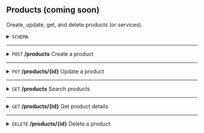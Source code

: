 Products (coming soon)
-----------
Create, update, get, and delete products (or services). 

<details>
  <summary><code>SCHEMA</code></summary>
  <br>
  
  Key | Description | Required | Type | Default | Valid Values 
  --- | --- | --- | --- | --- | ---
  <code>id</code> | The product id. | - | Integer | - | -
  <code>name</code> | The product name. | Yes | String (Max length 100) | - | -
  <code>description</code> | The description of the product. | No | Text | - | -
  <code>code</code> | The code or id of your product. If one is not provided, it will be created for you. | No | String (Max length 100) | - | - 
  <code>list_price</code> | The list price of your product or service. Supports 2 decimals (e.g. 10.00). | No | Float | - | _
  <code>visibility</code> | Determine which users in your account can use this product. | No | String or Array | <code>all_users</code> | <ul><li><code>all_users</code></li><li><code>cur_user</code></li><li>Array of team_ids</li></ul>
  <code>parent_ref</code> | An id of the product category that is the parent of this product. | No | Integer | - | -
  <code>product_type</code> | Type of product offered. | No | String | <code>Service</code> | <ul><li><code>Service</code></li><li><code>Digital</code></li><li><code>Inventory</code></li><li><code>Donation</code></li><li><code>Category</code></li></ul>
  <code>taxable</code> | Is the product taxable? | No | Boolean | <code>false</code> | <ul><li><code>true</code></li><li><code>false</code></li></ul>
  <code>tax_rate</code> | The tax rate. Supports up to one decimal point of a percentage (e.g. 9.1%) | Yes if <code>taxable</code> is <code>true</code> | Float | - | -
  <code>image_url</code> | A url to an image of the product or service. Used on Sign Up Forms. Square is best. | No | String (Max length 100) | - | -
  
  
  <br>
</details>
<hr>
<details>
  <summary><code>POST</code> <b>/products</b> Create a product</summary>
  <br>
  Sample body when creating a product

  ```json
  {
      "name" : "My Product",
      "description" : "This is the best product ever.",
      "code" : "ABC123",
      "parent_ref" : 0,
      "list_price" : 10.00,
      "product_type" : "Service",
      "taxable" : true,
      "tax_rate" : 9.1,
      "image_url" : "https://linktomysquareimage.com/123"
  }
  ```
  To create a product category via the API, submit the following POST body
  
  ```json
  {
      "name" : "My First Category",
      "product_type" : "Category"
  }
  ```
  A successful response will be a status 200 and return the same data as Get Product Details.
  
  ```json
  {
      "id" : 123
      "name" : "My Product",
      "description" : "This is the best product ever.",
      "code" : "ABC123",
      "parent_ref" : 0,
      "list_price" : 10.00,
      "product_type" : "Service",
      "taxable" : true,
      "tax_rate" : 9.1,
      "image_url" : "https://linktomysquareimage.com/123"
  }
  ```
  <br>
</details>
<hr>
<details>
  <summary><code>PUT</code> <b>/products/{id}</b> Update a product</summary>
  <br>
  Update any parameter of a product. All submitted fields will overwrite existing values. 

  ```json
  {
      "name" : "My Product Updated",
      "description" : "This is still the best product ever.",
      "code" : "ABC1234",
      "parent_ref" : 323,
      "list_price" : 11.99,
      "product_type" : "Donation",
      "taxable" : false,
      "tax_rate" : "",
      "image_url" : "https://linktomysquareimage.com/123456"
  }
  ```
  A successful response will be a status 200 and return the same data as Get Product Details.
  
  ```json
  {
      "id" : 123
      "name" : "My Product Updated",
      "description" : "This is still the best product ever.",
      "code" : "ABC1234",
      "parent_ref" : 323,
      "list_price" : 11.99,
      "product_type" : "Donation",
      "taxable" : false,
      "tax_rate" : "",
      "image_url" : "https://linktomysquareimage.com/123456"
  }
  ```
  <br>
</details>
<hr>
<details>
  <summary><code>GET</code> <b>/products</b> Search products</summary>
  <br>
  Search your products by any combination of <code>name</code>, <code>code</code>, <code>parent_ref</code>, <code>product_type</code>, <code>taxable</code>, and <code>tax_rate</code>. A maximum of 100 matching products will be returned. 
  <br>
</details>
<hr>
<details>
  <summary><code>GET</code> <b>/products/{id}</b> Get product details</summary>
  <br>
  A successful response will be a status 200 and return the same data as Get Product Details.
  
  ```json
  {
      "id" : 123
      "name" : "My Product",
      "description" : "This is the best product ever.",
      "code" : "ABC123",
      "parent_ref" : 0,
      "list_price" : 10.00,
      "product_type" : "Service",
      "taxable" : true,
      "tax_rate" : 9.1,
      "image_url" : "https://linktomysquareimage.com/123"
  }
  ```
  <br>
</details>
<hr>
<details>
  <summary><code>DELETE</code> <b>/products/{id}</b> Delete a product</summary>
  <br>
  A successful response will be a status 200 with a success message

  ```json
  {
      "status" : "success"
  }
  ```
  <br>
</details>
